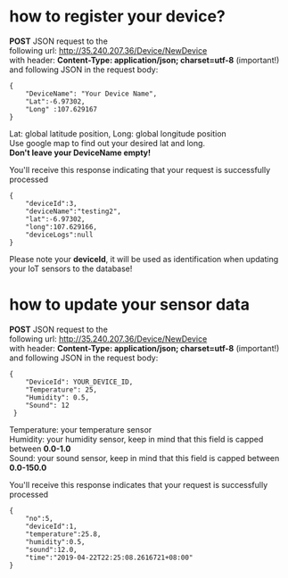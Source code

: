 # how to register your device?

**POST** JSON request to the  
following url: http://35.240.207.36/Device/NewDevice  
with header: **Content-Type: application/json; charset=utf-8** (important!)  
and following JSON in the request body:  
```
{
    "DeviceName": "Your Device Name", 
    "Lat":-6.97302, 
    "Long" :107.629167 
}

```
Lat: global latitude position, Long: global longitude position    
Use google map to find out your desired lat and long.   
**Don't leave your DeviceName empty!**   

You'll receive this response indicating that your request is successfully processed

```
{
    "deviceId":3,
    "deviceName":"testing2",
    "lat":-6.97302,
    "long":107.629166,
    "deviceLogs":null
}
```
Please note your **deviceId**, it will be used as identification when updating your IoT sensors to the database!

# how to update your sensor data 

**POST** JSON request to the  
following url: http://35.240.207.36/Device/NewDevice   
with header: **Content-Type: application/json; charset=utf-8** (important!)  
and following JSON in the request body:  
```
{ 
    "DeviceId": YOUR_DEVICE_ID,
    "Temperature": 25,
    "Humidity": 0.5,
    "Sound": 12
 }
```
Temperature: your temperature sensor  
Humidity: your humidity sensor, keep in mind that this field is capped between **0.0-1.0**   
Sound: your sound sensor, keep in mind that this field is capped between **0.0-150.0**     


You'll receive this response indicates that your request is successfully processed   

```
{
    "no":5,
    "deviceId":1,
    "temperature":25.8,
    "humidity":0.5,
    "sound":12.0,
    "time":"2019-04-22T22:25:08.2616721+08:00"
}
```


